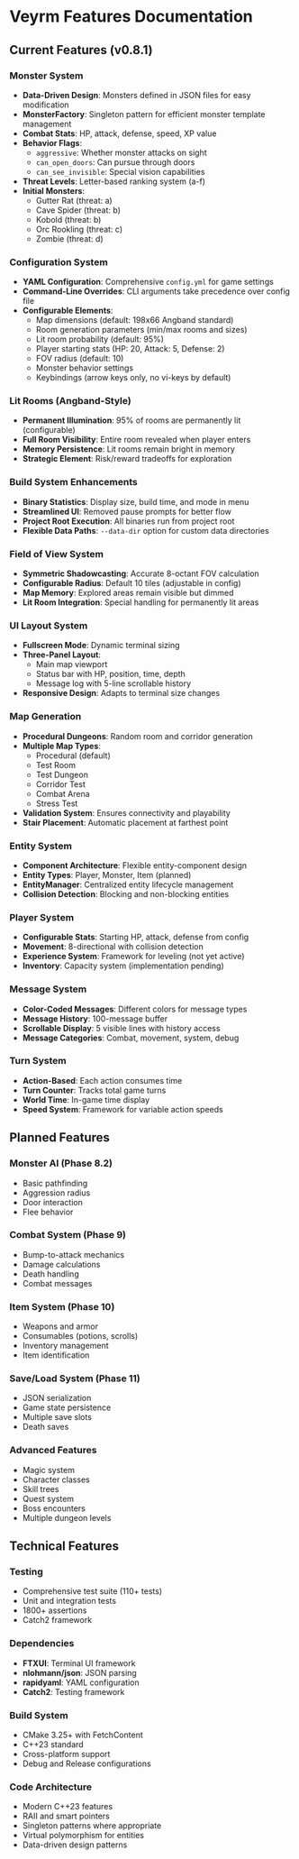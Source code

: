 # Veyrm Features Documentation

## Current Features (v0.8.1)

### Monster System
- **Data-Driven Design**: Monsters defined in JSON files for easy modification
- **MonsterFactory**: Singleton pattern for efficient monster template management
- **Combat Stats**: HP, attack, defense, speed, XP value
- **Behavior Flags**: 
  - `aggressive`: Whether monster attacks on sight
  - `can_open_doors`: Can pursue through doors
  - `can_see_invisible`: Special vision capabilities
- **Threat Levels**: Letter-based ranking system (a-f)
- **Initial Monsters**:
  - Gutter Rat (threat: a)
  - Cave Spider (threat: b)
  - Kobold (threat: b)
  - Orc Rookling (threat: c)
  - Zombie (threat: d)

### Configuration System
- **YAML Configuration**: Comprehensive `config.yml` for game settings
- **Command-Line Overrides**: CLI arguments take precedence over config file
- **Configurable Elements**:
  - Map dimensions (default: 198x66 Angband standard)
  - Room generation parameters (min/max rooms and sizes)
  - Lit room probability (default: 95%)
  - Player starting stats (HP: 20, Attack: 5, Defense: 2)
  - FOV radius (default: 10)
  - Monster behavior settings
  - Keybindings (arrow keys only, no vi-keys by default)

### Lit Rooms (Angband-Style)
- **Permanent Illumination**: 95% of rooms are permanently lit (configurable)
- **Full Room Visibility**: Entire room revealed when player enters
- **Memory Persistence**: Lit rooms remain bright in memory
- **Strategic Element**: Risk/reward tradeoffs for exploration

### Build System Enhancements
- **Binary Statistics**: Display size, build time, and mode in menu
- **Streamlined UI**: Removed pause prompts for better flow
- **Project Root Execution**: All binaries run from project root
- **Flexible Data Paths**: `--data-dir` option for custom data directories

### Field of View System
- **Symmetric Shadowcasting**: Accurate 8-octant FOV calculation
- **Configurable Radius**: Default 10 tiles (adjustable in config)
- **Map Memory**: Explored areas remain visible but dimmed
- **Lit Room Integration**: Special handling for permanently lit areas

### UI Layout System
- **Fullscreen Mode**: Dynamic terminal sizing
- **Three-Panel Layout**:
  - Main map viewport
  - Status bar with HP, position, time, depth
  - Message log with 5-line scrollable history
- **Responsive Design**: Adapts to terminal size changes

### Map Generation
- **Procedural Dungeons**: Random room and corridor generation
- **Multiple Map Types**:
  - Procedural (default)
  - Test Room
  - Test Dungeon
  - Corridor Test
  - Combat Arena
  - Stress Test
- **Validation System**: Ensures connectivity and playability
- **Stair Placement**: Automatic placement at farthest point

### Entity System
- **Component Architecture**: Flexible entity-component design
- **Entity Types**: Player, Monster, Item (planned)
- **EntityManager**: Centralized entity lifecycle management
- **Collision Detection**: Blocking and non-blocking entities

### Player System
- **Configurable Stats**: Starting HP, attack, defense from config
- **Movement**: 8-directional with collision detection
- **Experience System**: Framework for leveling (not yet active)
- **Inventory**: Capacity system (implementation pending)

### Message System
- **Color-Coded Messages**: Different colors for message types
- **Message History**: 100-message buffer
- **Scrollable Display**: 5 visible lines with history access
- **Message Categories**: Combat, movement, system, debug

### Turn System
- **Action-Based**: Each action consumes time
- **Turn Counter**: Tracks total game turns
- **World Time**: In-game time display
- **Speed System**: Framework for variable action speeds

## Planned Features

### Monster AI (Phase 8.2)
- Basic pathfinding
- Aggression radius
- Door interaction
- Flee behavior

### Combat System (Phase 9)
- Bump-to-attack mechanics
- Damage calculations
- Death handling
- Combat messages

### Item System (Phase 10)
- Weapons and armor
- Consumables (potions, scrolls)
- Inventory management
- Item identification

### Save/Load System (Phase 11)
- JSON serialization
- Game state persistence
- Multiple save slots
- Death saves

### Advanced Features
- Magic system
- Character classes
- Skill trees
- Quest system
- Boss encounters
- Multiple dungeon levels

## Technical Features

### Testing
- Comprehensive test suite (110+ tests)
- Unit and integration tests
- 1800+ assertions
- Catch2 framework

### Dependencies
- **FTXUI**: Terminal UI framework
- **nlohmann/json**: JSON parsing
- **rapidyaml**: YAML configuration
- **Catch2**: Testing framework

### Build System
- CMake 3.25+ with FetchContent
- C++23 standard
- Cross-platform support
- Debug and Release configurations

### Code Architecture
- Modern C++23 features
- RAII and smart pointers
- Singleton patterns where appropriate
- Virtual polymorphism for entities
- Data-driven design patterns